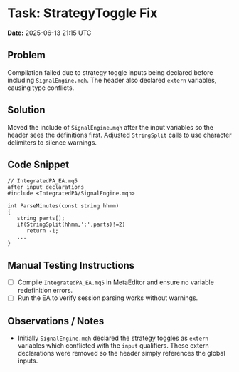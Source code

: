 # Task: StrategyToggle Fix
**Date:** 2025-06-13 21:15 UTC

## Problem
Compilation failed due to strategy toggle inputs being declared before including `SignalEngine.mqh`. The header also declared `extern` variables, causing type conflicts.

## Solution
Moved the include of `SignalEngine.mqh` after the input variables so the header sees the definitions first. Adjusted `StringSplit` calls to use character delimiters to silence warnings.

## Code Snippet
```mql5
// IntegratedPA_EA.mq5
after input declarations
#include <IntegratedPA/SignalEngine.mqh>

int ParseMinutes(const string hhmm)
{
   string parts[];
   if(StringSplit(hhmm,':',parts)!=2)
      return -1;
   ...
}
```

## Manual Testing Instructions
- [ ] Compile `IntegratedPA_EA.mq5` in MetaEditor and ensure no variable redefinition errors.
- [ ] Run the EA to verify session parsing works without warnings.

## Observations / Notes
- Initially `SignalEngine.mqh` declared the strategy toggles as `extern` variables which conflicted with the `input` qualifiers. These extern declarations were removed so the header simply references the global inputs.
